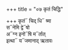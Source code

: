 +++
title = "०७ कृतं चिद्धि"

+++
कृतं᳓ चिद् धि᳓ ष्मा  
स᳓नेमि द्वे᳓षो  
अ᳓ग्न इनो᳓षि म᳓र्तात्  
इत्था᳓ य᳓जमानाद् ऋतावः